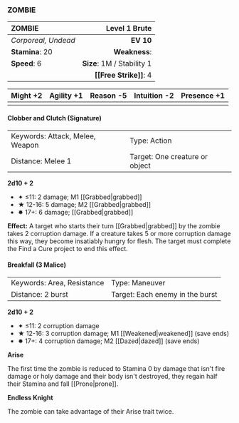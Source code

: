 ### ZOMBIE

| ZOMBIE              |          **Level 1 Brute** |
| :------------------ | -------------------------: |
| *Corporeal, Undead* |                  **EV 10** |
| **Stamina**: 20     |              **Weakness**: |
| **Speed**: 6        | **Size**: 1M / Stability 1 |
|                     |     **[[Free Strike]]**: 4 |

| **Might** +2 | **Agility** +1 | **Reason** -5 | **Intuition** -2 | **Presence** +1 |
| ------------ | -------------- | ------------- | ---------------- | --------------- |
|              |                |               |                  |                 |

#### Clobber and Clutch (Signature)

|                                 |                                |
| :------------------------------ | :----------------------------- |
| Keywords: Attack, Melee, Weapon | Type: Action                   |
| Distance: Melee 1               | Target: One creature or object |

**2d10 + 2**

- ✦ ≤11: 2 damage; M1 [[Grabbed|grabbed]]
- ★ 12-16: 5 damage; M2 [[Grabbed|grabbed]]
- ✸ 17+: 6 damage; [[Grabbed|grabbed]]

**Effect:** A target who starts their turn [[Grabbed|grabbed]] by the zombie takes 2 corruption damage. If a creature takes 5 or more corruption damage this way, they become insatiably hungry for flesh. The target must complete the Find a Cure project to end this effect.

#### Breakfall (3 Malice)

|                            |                                 |
| :------------------------- | :------------------------------ |
| Keywords: Area, Resistance | Type: Maneuver                  |
| Distance: 2 burst          | Target: Each enemy in the burst |

**2d10 + 2**

- ✦ ≤11: 2 corruption damage
- ★ 12-16: 3 corruption damage; M1 [[Weakened|weakened]] (save ends)
- ✸ 17+: 4 corruption damage; M2 [[Dazed|dazed]] (save ends)

**Arise**

The first time the zombie is reduced to Stamina 0 by damage that isn't fire damage or holy damage and their body isn't destroyed, they regain half their Stamina and fall [[Prone|prone]].

**Endless Knight**

The zombie can take advantage of their Arise trait twice.
